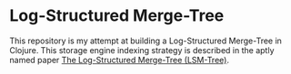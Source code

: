 # Log-Structured Merge-Tree


This repository is my attempt at building a Log-Structured Merge-Tree in Clojure. This storage engine indexing strategy is described in the aptly named paper [The Log-Structured Merge-Tree (LSM-Tree)]([https://www.cs.umb.edu/~poneil/lsmtree.pdf](https://www.cs.umb.edu/~poneil/lsmtree.pdf)).

